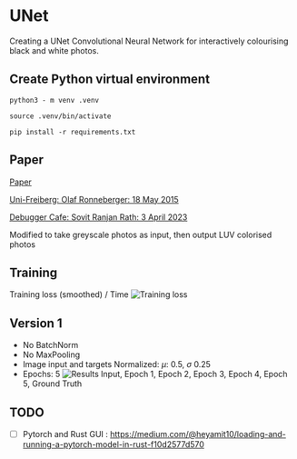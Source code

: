 # UNet
Creating a UNet Convolutional Neural Network for interactively colourising black and white photos.

## Create Python virtual environment
```python3 - m venv .venv```

```source .venv/bin/activate```

```pip install -r requirements.txt```

## Paper
[Paper](paper/1505.04597v1.pdf)

[Uni-Freiberg: Olaf Ronneberger: 18 May 2015](https://lmb.informatik.uni-freiburg.de/people/ronneber/u-net/)

[Debugger Cafe: Sovit Ranjan Rath: 3 April 2023](https://debuggercafe.com/unet-from-scratch-using-pytorch/)

Modified to take greyscale photos as input, then output LUV colorised photos

## Training
Training loss (smoothed) / Time
![Training loss](<runs/Pasted image.png>)

## Version 1
- No BatchNorm
- No MaxPooling
- Image input and targets Normalized: $\mu$: 0.5, $\sigma$ 0.25 
- Epochs: 5
![Results](examples/_combined_img.png)
Input, Epoch 1, Epoch 2, Epoch 3, Epoch 4, Epoch 5, Ground Truth

## TODO
- [ ] Pytorch and Rust GUI : https://medium.com/@heyamit10/loading-and-running-a-pytorch-model-in-rust-f10d2577d570